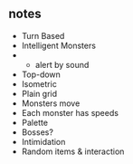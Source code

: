 ## notes

- Turn Based
- Intelligent Monsters
- - alert by sound
- Top-down
- Isometric
- Plain grid
- Monsters move
- Each monster has speeds
- Palette
- Bosses?
- Intimidation
- Random items & interaction
